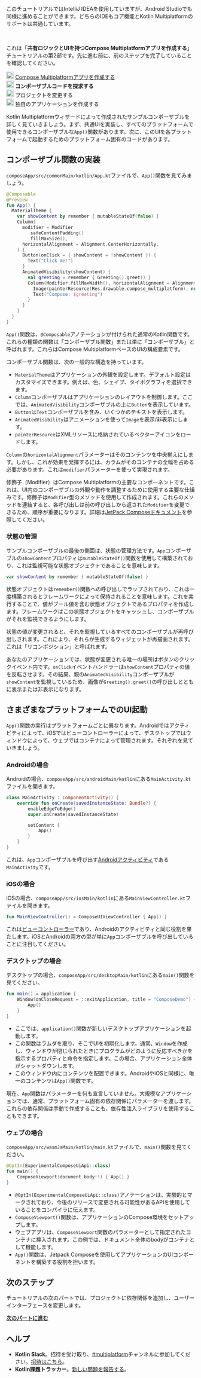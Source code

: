 [//]: # (title: コンポーザブルコードを探求する)

<secondary-label ref="IntelliJ IDEA"/>
<secondary-label ref="Android Studio"/>

<tldr>
    <p>このチュートリアルではIntelliJ IDEAを使用していますが、Android Studioでも同様に進めることができます。どちらのIDEもコア機能とKotlin Multiplatformのサポートは共通しています。</p>
    <br/>
    <p>これは「<strong>共有ロジックとUIを持つCompose Multiplatformアプリを作成する</strong>」チュートリアルの第2部です。先に進む前に、前のステップを完了していることを確認してください。</p>
    <p><img src="icon-1-done.svg" width="20" alt="First step"/> <a href="compose-multiplatform-create-first-app.md">Compose Multiplatformアプリを作成する</a><br/>
      <img src="icon-2.svg" width="20" alt="Second step"/> <strong>コンポーザブルコードを探求する</strong><br/>
      <img src="icon-3-todo.svg" width="20" alt="Third step"/> プロジェクトを変更する<br/>      
      <img src="icon-4-todo.svg" width="20" alt="Fourth step"/> 独自のアプリケーションを作成する<br/>
    </p>
</tldr>

Kotlin Multiplatformウィザードによって作成されたサンプルコンポーザブルを詳しく見ていきましょう。まず、共通UIを実装し、すべてのプラットフォームで使用できるコンポーザブルな`App()`関数があります。次に、このUIを各プラットフォームで起動するためのプラットフォーム固有のコードがあります。

## コンポーザブル関数の実装

`composeApp/src/commonMain/kotlin/App.kt`ファイルで、`App()`関数を見てみましょう。

```kotlin
@Composable
@Preview
fun App() {
  MaterialTheme {
    var showContent by remember { mutableStateOf(false) }
    Column(
      modifier = Modifier
        .safeContentPadding()
        .fillMaxSize(),
      horizontalAlignment = Alignment.CenterHorizontally,
    ) {
      Button(onClick = { showContent = !showContent }) {
        Text("Click me!")
      }
      AnimatedVisibility(showContent) {
        val greeting = remember { Greeting().greet() }
        Column(Modifier.fillMaxWidth(), horizontalAlignment = Alignment.CenterHorizontally) {
          Image(painterResource(Res.drawable.compose_multiplatform), null)
          Text("Compose: $greeting")
        }
      }
    }
  }
}
```

`App()`関数は、`@Composable`アノテーションが付けられた通常のKotlin関数です。これらの種類の関数は「コンポーザブル関数」または単に「コンポーザブル」と呼ばれます。これらはCompose MultiplatformベースのUIの構成要素です。

コンポーザブル関数は、次の一般的な構造を持っています。

*   `MaterialTheme`はアプリケーションの外観を設定します。デフォルト設定はカスタマイズできます。例えば、色、シェイプ、タイポグラフィを選択できます。
*   `Column`コンポーザブルはアプリケーションのレイアウトを制御します。ここでは、`AnimatedVisibility`コンポーザブルの上に`Button`を表示しています。
*   `Button`は`Text`コンポーザブルを含み、いくつかのテキストを表示します。
*   `AnimatedVisibility`はアニメーションを使って`Image`を表示/非表示にします。
*   `painterResource`はXMLリソースに格納されているベクターアイコンをロードします。

`Column`の`horizontalAlignment`パラメーターはそのコンテンツを中央揃えにします。しかし、これが効果を発揮するには、カラムがそのコンテナの全幅を占める必要があります。これは`modifier`パラメーターを使って実現されます。

修飾子（Modifier）はCompose Multiplatformの主要なコンポーネントです。これは、UI内のコンポーザブルの外観や動作を調整するために使用する主要な仕組みです。修飾子は`Modifier`型のメソッドを使用して作成されます。これらのメソッドを連結すると、各呼び出しは前の呼び出しから返された`Modifier`を変更できるため、順序が重要になります。詳細は[JetPack Composeドキュメント](https://developer.android.com/jetpack/compose/modifiers)を参照してください。

### 状態の管理

サンプルコンポーザブルの最後の側面は、状態の管理方法です。`App`コンポーザブルの`showContent`プロパティは`mutableStateOf()`関数を使用して構築されており、これは監視可能な状態オブジェクトであることを意味します。

```kotlin
var showContent by remember { mutableStateOf(false) }
```

状態オブジェクトは`remember()`関数への呼び出しでラップされており、これは一度構築されるとフレームワークによって保持されることを意味します。これを実行することで、値がブール値を含む状態オブジェクトであるプロパティを作成します。フレームワークはこの状態オブジェクトをキャッシュし、コンポーザブルがそれを監視できるようにします。

状態の値が変更されると、それを監視しているすべてのコンポーザブルが再呼び出しされます。これにより、それらが生成するウィジェットが再描画されます。これは「リコンポジション」と呼ばれます。

あなたのアプリケーションでは、状態が変更される唯一の場所はボタンのクリックイベント内です。`onClick`イベントハンドラーは`showContent`プロパティの値を反転させます。その結果、親の`AnimatedVisibility`コンポーザブルが`showContent`を監視しているため、画像が`Greeting().greet()`の呼び出しとともに表示または非表示になります。

## さまざまなプラットフォームでのUI起動

`App()`関数の実行はプラットフォームごとに異なります。Androidではアクティビティによって、iOSではビューコントローラーによって、デスクトップではウィンドウによって、ウェブではコンテナによって管理されます。それぞれを見ていきましょう。

### Androidの場合

Androidの場合、`composeApp/src/androidMain/kotlin`にある`MainActivity.kt`ファイルを開きます。

```kotlin
class MainActivity : ComponentActivity() {
    override fun onCreate(savedInstanceState: Bundle?) {
        enableEdgeToEdge()
        super.onCreate(savedInstanceState)

        setContent {
            App()
        }
    }
}
```

これは、`App`コンポーザブルを呼び出す[Androidアクティビティ](https://developer.android.com/guide/components/activities/intro-activities)である`MainActivity`です。

### iOSの場合

iOSの場合、`composeApp/src/iosMain/kotlin`にある`MainViewController.kt`ファイルを開きます。

```kotlin
fun MainViewController() = ComposeUIViewController { App() }
```

これは[ビューコントローラー](https://developer.apple.com/documentation/uikit/view_controllers)であり、Androidのアクティビティと同じ役割を果たします。iOSとAndroidの両方の型が単に`App`コンポーザブルを呼び出していることに注目してください。

### デスクトップの場合

デスクトップの場合、`composeApp/src/desktopMain/kotlin`にある`main()`関数を見てください。

```kotlin
fun main() = application {
    Window(onCloseRequest = ::exitApplication, title = "ComposeDemo") {
        App()
    }
}
```

*   ここでは、`application()`関数が新しいデスクトップアプリケーションを起動します。
*   この関数はラムダを取り、そこでUIを初期化します。通常、`Window`を作成し、ウィンドウが閉じられたときにプログラムがどのように反応すべきかを指示するプロパティと命令を指定します。この場合、アプリケーション全体がシャットダウンします。
*   このウィンドウ内にコンテンツを配置できます。AndroidやiOSと同様に、唯一のコンテンツは`App()`関数です。

現在、`App`関数はパラメーターを何も宣言していません。大規模なアプリケーションでは、通常、プラットフォーム固有の依存関係にパラメーターを渡します。これらの依存関係は手動で作成することも、依存性注入ライブラリを使用することもできます。

### ウェブの場合

`composeApp/src/wasmJsMain/kotlin/main.kt`ファイルで、`main()`関数を見てください。

```kotlin
@OptIn(ExperimentalComposeUiApi::class)
fun main() {
    ComposeViewport(document.body!!) { App() }
}
```

*   `@OptIn(ExperimentalComposeUiApi::class)`アノテーションは、実験的とマークされており、今後のリリースで変更される可能性があるAPIを使用していることをコンパイラに伝えます。
*   `ComposeViewport()`関数は、アプリケーションのCompose環境をセットアップします。
*   ウェブアプリは、`ComposeViewport`関数のパラメーターとして指定されたコンテナに挿入されます。この例では、ドキュメント全体のbodyがコンテナとして機能します。
*   `App()`関数は、Jetpack Composeを使用してアプリケーションのUIコンポーネントを構築する役割を担います。

## 次のステップ

チュートリアルの次のパートでは、プロジェクトに依存関係を追加し、ユーザーインターフェースを変更します。

**[次のパートに進む](compose-multiplatform-modify-project.md)**

## ヘルプ

*   **Kotlin Slack**。招待を受け取り、[#multiplatform](https://kotlinlang.slack.com/archives/C3PQML5NU)チャンネルに参加してください。[招待はこちら](https://surveys.jetbrains.com/s3/kotlin-slack-sign-up)。
*   **Kotlin課題トラッカー**。[新しい問題を報告する](https://youtrack.jetbrains.com/newIssue?project=KT)。
